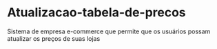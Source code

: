 # Atualizacao-tabela-de-precos
Sistema de empresa e-commerce que permite que os usuários possam atualizar os preços de suas lojas
